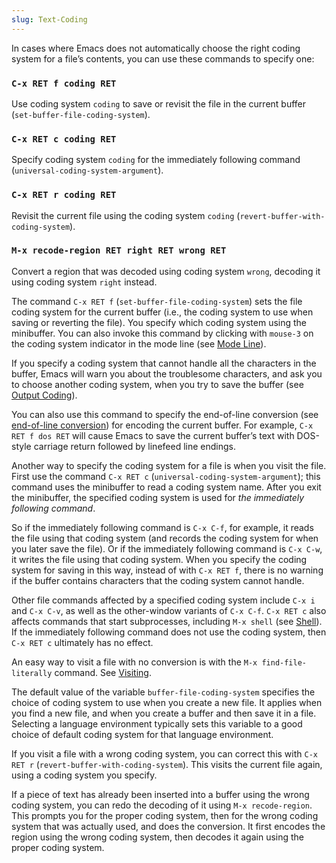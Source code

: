 ```yaml
---
slug: Text-Coding
---
```


In cases where Emacs does not automatically choose the right coding system for a file’s contents, you can use these commands to specify one:

### `C-x RET f coding RET`

Use coding system `coding` to save or revisit the file in the current buffer (`set-buffer-file-coding-system`).

### `C-x RET c coding RET`

Specify coding system `coding` for the immediately following command (`universal-coding-system-argument`).

### `C-x RET r coding RET`

Revisit the current file using the coding system `coding` (`revert-buffer-with-coding-system`).

### `M-x recode-region RET right RET wrong RET`

Convert a region that was decoded using coding system `wrong`, decoding it using coding system `right` instead.

The command `C-x RET f` (`set-buffer-file-coding-system`) sets the file coding system for the current buffer (i.e., the coding system to use when saving or reverting the file). You specify which coding system using the minibuffer. You can also invoke this command by clicking with `mouse-3` on the coding system indicator in the mode line (see [Mode Line](Mode-Line)).

If you specify a coding system that cannot handle all the characters in the buffer, Emacs will warn you about the troublesome characters, and ask you to choose another coding system, when you try to save the buffer (see [Output Coding](Output-Coding)).

You can also use this command to specify the end-of-line conversion (see [end-of-line conversion](Coding-Systems)) for encoding the current buffer. For example, `C-x RET f dos RET` will cause Emacs to save the current buffer’s text with DOS-style carriage return followed by linefeed line endings.

Another way to specify the coding system for a file is when you visit the file. First use the command `C-x RET c` (`universal-coding-system-argument`); this command uses the minibuffer to read a coding system name. After you exit the minibuffer, the specified coding system is used for *the immediately following command*.

So if the immediately following command is `C-x C-f`, for example, it reads the file using that coding system (and records the coding system for when you later save the file). Or if the immediately following command is `C-x C-w`, it writes the file using that coding system. When you specify the coding system for saving in this way, instead of with `C-x RET f`, there is no warning if the buffer contains characters that the coding system cannot handle.

Other file commands affected by a specified coding system include `C-x i` and `C-x C-v`, as well as the other-window variants of `C-x C-f`. `C-x RET c` also affects commands that start subprocesses, including `M-x shell` (see [Shell](Shell)). If the immediately following command does not use the coding system, then `C-x RET c` ultimately has no effect.

An easy way to visit a file with no conversion is with the `M-x find-file-literally` command. See [Visiting](Visiting).

The default value of the variable `buffer-file-coding-system` specifies the choice of coding system to use when you create a new file. It applies when you find a new file, and when you create a buffer and then save it in a file. Selecting a language environment typically sets this variable to a good choice of default coding system for that language environment.

If you visit a file with a wrong coding system, you can correct this with `C-x RET r` (`revert-buffer-with-coding-system`). This visits the current file again, using a coding system you specify.

If a piece of text has already been inserted into a buffer using the wrong coding system, you can redo the decoding of it using `M-x recode-region`. This prompts you for the proper coding system, then for the wrong coding system that was actually used, and does the conversion. It first encodes the region using the wrong coding system, then decodes it again using the proper coding system.
